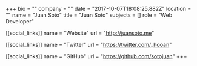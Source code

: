 +++
bio = ""
company = ""
date = "2017-10-07T18:08:25.882Z"
location = ""
name = "Juan Soto"
title = "Juan Soto"
subjects = []
role = "Web Developer"

[[social_links]]
  name = "Website"
  url = "http://juansoto.me"

[[social_links]]
  name = "Twitter"
  url = "https://twitter.com/_hooan"

[[social_links]]
  name = "GitHub"
  url = "https://github.com/sotojuan"
+++
